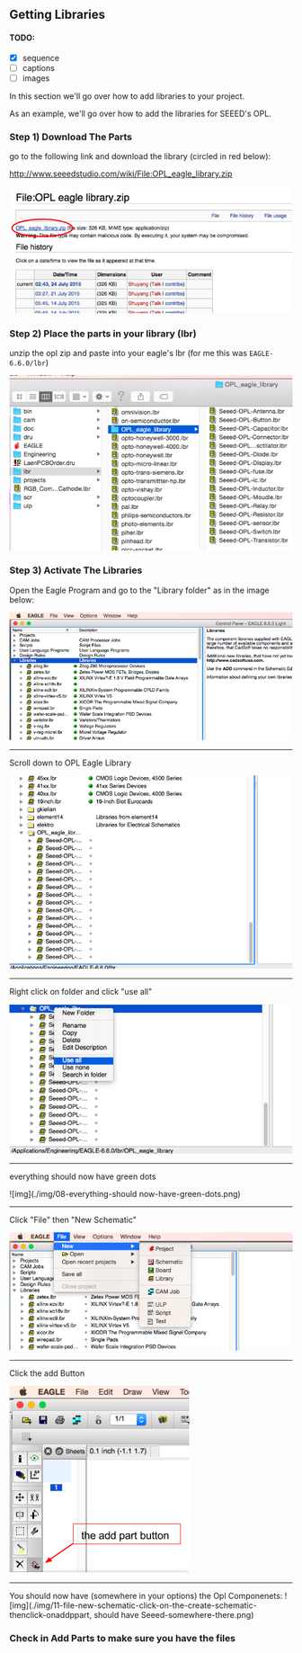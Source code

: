 ## Getting Libraries

#### TODO:

* [x] sequence 
* [ ] captions 
* [ ] images

In this section we'll go over how to add libraries to your project.

As an example, we'll go over how to add the libraries for SEEED's OPL.


### Step 1) Download The Parts

go to the following link and download the library (circled in red below):

http://www.seeedstudio.com/wiki/File:OPL_eagle_library.zip

![img](./img/01-opl-download.png)

### Step 2) Place the parts in your library (lbr)

unzip the opl zip and paste into your eagle's lbr (for me this was `EAGLE-6.6.0/lbr`)

![img](./img/02-place-opl-in-eagle.png)


### Step 3) Activate The Libraries

Open the Eagle Program and go to the "Library folder" as in the image below:

![img](./img/05-open-eagle-and-expand-Libraries.png)

---

Scroll down to OPL Eagle Library

![img](./img/06-scroll-downto-OPL-Eagle-Libraries.png)

---

Right click on folder and click "use all"

![img](./img/07-right-click-on-folder-and-click-use-all.png)

---

everything should now have green dots

![img](./img/08-everything-should now-have-green-dots.png)

---

Click "File" then "New Schematic"

![img](./img/09-file-new-schem)

---

Click the add Button

![img](./img/10-click-add-button.png)

---


You should now have (somewhere in your options) the Opl Componenets:
![img](./img/11-file-new-schematic-click-on-the-create-schematic-thenclick-onaddppart, should have Seeed-somewhere-there.png)

### Check in Add Parts to make sure you have the files
